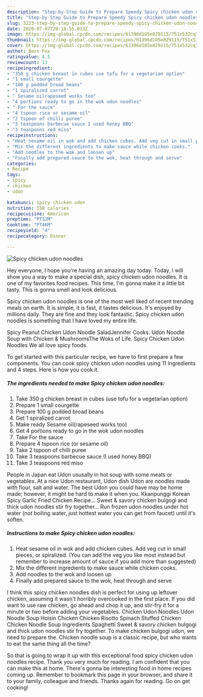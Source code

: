 ```yaml
---
description: "Step-by-Step Guide to Prepare Speedy Spicy chicken udon noodles"
title: "Step-by-Step Guide to Prepare Speedy Spicy chicken udon noodles"
slug: 3223-step-by-step-guide-to-prepare-speedy-spicy-chicken-udon-noodles
date: 2020-07-07T20:18:55.033Z
image: https://img-global.cpcdn.com/recipes/61396d105e829115/751x532cq70/spicy-chicken-udon-noodles-recipe-main-photo.jpg
thumbnail: https://img-global.cpcdn.com/recipes/61396d105e829115/751x532cq70/spicy-chicken-udon-noodles-recipe-main-photo.jpg
cover: https://img-global.cpcdn.com/recipes/61396d105e829115/751x532cq70/spicy-chicken-udon-noodles-recipe-main-photo.jpg
author: Bess Fox
ratingvalue: 4.5
reviewcount: 13
recipeingredient:
- "350 g chicken breast in cubes use tofu for a vegetarian option"
- "1 small courgette"
- "100 g podded broad beans"
- "1 spiralized carrot"
- " Sesame oilrapeseed works too"
- "4 portions ready to go in the wok udon noodles"
- " For the sauce"
- "4 tspoon rice or sesame oil"
- "2 tspoon of chilli puree"
- "3 teaspoons barbecue sauce I used honey BBQ"
- "3 teaspoons red miso"
recipeinstructions:
- "Heat sesame oil in wok and add chicken cubes. Add veg cut in small pieces, or spiralized. (You can add the veg you like most instead but remember to increase amount of sauce if you add more than suggested)"
- "Mix the different ingredients to make sauce while chicken cooks."
- "Add noodles to the wok and loosen up"
- "Finally add prepared sauce to the wok, heat through and serve"
categories:
- Recipe
tags:
- spicy
- chicken
- udon

katakunci: spicy chicken udon 
nutrition: 158 calories
recipecuisine: American
preptime: "PT32M"
cooktime: "PT46M"
recipeyield: "4"
recipecategory: Dinner

---
```



![Spicy chicken udon noodles](https://img-global.cpcdn.com/recipes/61396d105e829115/751x532cq70/spicy-chicken-udon-noodles-recipe-main-photo.jpg)

Hey everyone, I hope you're having an amazing day today. Today, I will show you a way to make a special dish, spicy chicken udon noodles. It is one of my favorites food recipes. This time, I'm gonna make it a little bit tasty. This is gonna smell and look delicious.

Spicy chicken udon noodles is one of the most well liked of recent trending meals on earth. It is simple, it is fast, it tastes delicious. It's enjoyed by millions daily. They are fine and they look fantastic. Spicy chicken udon noodles is something that I have loved my entire life.

Spicy Peanut Chicken Udon Noodle SaladJennifer Cooks. Udon Noodle Soup with Chicken &amp; MushroomsThe Woks of Life. Spicy Chicken Udon Noodles We all love spicy foods.


To get started with this particular recipe, we have to first prepare a few components. You can cook spicy chicken udon noodles using 11 ingredients and 4 steps. Here is how you cook it.

<!--inarticleads1-->

##### The ingredients needed to make Spicy chicken udon noodles:

1. Take 350 g chicken breast in cubes (use tofu for a vegetarian option)
1. Prepare 1 small courgette
1. Prepare 100 g podded broad beans
1. Get 1 spiralized carrot
1. Make ready  Sesame oil(rapeseed works too)
1. Get 4 portions ready to go in the wok udon noodles
1. Take  For the sauce
1. Prepare 4 tspoon rice (or sesame oil)
1. Take 2 tspoon of chilli puree
1. Take 3 teaspoons barbecue sauce (I used honey BBQ)
1. Take 3 teaspoons red miso


People in Japan eat Udon ususally in hot soup with some meats or vegetables. At a nice Udon restaurant, Udon dish Udon are noodles made with flour, salt and water. The best Udon you could have may be home made; however, it might be hard to make it when you. Kkanpunggi Korean Spicy Garlic Fried Chicken Recipe… Sweet &amp; savory chicken bulgogi and thick udon noodles stir fry together… Run frozen udon noodles under hot water (not boiling water, just hottest water you can get from faucet) until it&#39;s soften. 

<!--inarticleads2-->

##### Instructions to make Spicy chicken udon noodles:

1. Heat sesame oil in wok and add chicken cubes. Add veg cut in small pieces, or spiralized. (You can add the veg you like most instead but remember to increase amount of sauce if you add more than suggested)
1. Mix the different ingredients to make sauce while chicken cooks.
1. Add noodles to the wok and loosen up
1. Finally add prepared sauce to the wok, heat through and serve


I think this spicy chicken noodles dish is perfect for using up leftover chicken, assuming it wasn&#39;t horribly overcooked in the first place. If you did want to use raw chicken, go ahead and chop it up, and stir-fry it for a minute or two before adding your vegetables. Chicken Udon Noodles Udon Noodle Soup Hoisin Chicken Chicken Risotto Spinach Stuffed Chicken Chicken Noodle Soup Ingredients Spaghetti Sweet &amp; savory chicken bulgogi and thick udon noodles stir fry together. To make chicken bulgogi udon, we need to prepare the. Chicken noodle soup is a classic recipe, but who wants to eat the same thing all the time? 

So that is going to wrap it up with this exceptional food spicy chicken udon noodles recipe. Thank you very much for reading. I am confident that you can make this at home. There's gonna be interesting food in home recipes coming up. Remember to bookmark this page in your browser, and share it to your family, colleague and friends. Thanks again for reading. Go on get cooking!
